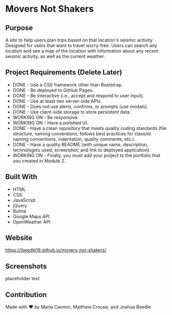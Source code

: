 # Movers Not Shakers

## Purpose
A site to help users plan trips based on that location's seismic activity. Designed for users that want to travel worry-free. Users can search any location and see a map of the location with information about any recent seismic activity, as well as the current weather.

## Project Requirements (Delete Later)
* DONE - Use a CSS framework other than Bootstrap.
* DONE - Be deployed to GitHub Pages.
* DONE - Be interactive (i.e., accept and respond to user input).
* DONE - Use at least two server-side APIs.
* DONE - Does not use alerts, confirms, or prompts (use modals).
* DONE - Use client-side storage to store persistent data.
* WORKING ON - Be responsive.
* WORKING ON - Have a polished UI.
* DONE - Have a clean repository that meets quality coding standards (file structure, naming conventions, follows best practices for class/id naming conventions, indentation, quality comments, etc.).
* DONE - Have a quality README (with unique name, description, technologies used, screenshot, and link to deployed application).
* WORKING ON - Finally, you must add your project to the portfolio that you created in Module 2.

## Built With
* HTML
* CSS
* JavaScript
* jQuery
* Bulma
* Google Maps API
* OpenWeather API

## Website
https://jbeedle19.github.io/movers-not-shakers/

## Screenshots
placeholder text

## Contribution
Made with ❤️ by Maria Cannon, Matthew Crouse, and Joshua Beedle